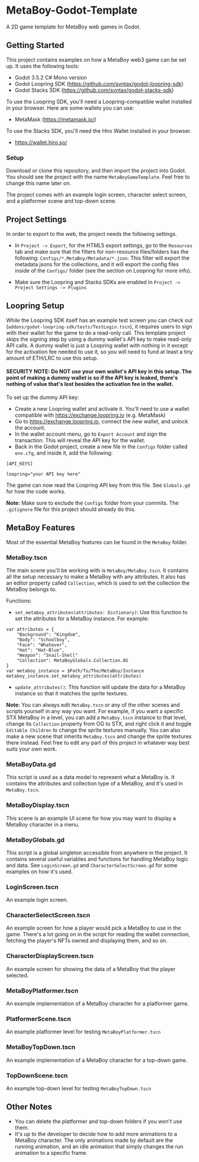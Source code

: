 # MetaBoy-Godot-Template
A 2D game template for MetaBoy web games in Godot.

## Getting Started
This project contains examples on how a MetaBoy web3 game can be set up. It uses the following tools:
- Godot 3.5.2 C# Mono version
- Godot Loopring SDK (https://github.com/svntax/godot-loopring-sdk)
- Godot Stacks SDK (https://github.com/svntax/godot-stacks-sdk)

To use the Loopring SDK, you'll need a Loopring-compatible wallet installed in your browser. Here are some wallets you can use:
- MetaMask (https://metamask.io/)

To use the Stacks SDK, you'll need the Hiro Wallet installed in your browser.
- https://wallet.hiro.so/

### Setup
Download or clone this repository, and then import the project into Godot. You should see the project with the name `MetaBoyGameTemplate`. Feel free to change this name later on.

The project comes with an example login screen, character select screen, and a platformer scene and top-down scene.

## Project Settings
In order to export to the web, the project needs the following settings.

- In `Project -> Export`, for the HTML5 export settings, go to the `Resources` tab and make sure that the filters for non-resource files/folders has the following: `Configs/*,MetaBoy/Metadata/*.json`.
This filter will export the metadata jsons for the collections, and it will export the config files inside of the `Configs/` folder (see the section on Loopring for more info).

- Make sure the Loopring and Stacks SDKs are enabled in `Project -> Project Settings -> Plugins`

## Loopring Setup
While the Loopring SDK itself has an example test screen you can check out (`addons/godot-loopring-sdk/tests/TestLogin.tscn`), it requires users to sign with their wallet for the game to do a read-only call. This template project skips the signing step by using a dummy wallet's API key to make read-only API calls. A dummy wallet is just a Loopring wallet with nothing in it except for the activation fee needed to use it, so you will need to fund at least a tiny amount of ETH/LRC to use this setup.

#### **SECURITY NOTE:** Do **NOT** use your own wallet's API key in this setup. The point of making a dummy wallet is so if the API key is leaked, there's nothing of value that's lost besides the activation fee in the wallet.

To set up the dummy API key:
- Create a new Loopring wallet and activate it. You'll need to use a wallet compatible with https://exchange.loopring.io (e.g. MetaMask)
- Go to https://exchange.loopring.io, connect the new wallet, and unlock the account.
- In the wallet account menu, go to `Export Account` and sign the transaction. This will reveal the API key for the wallet.
- Back in the Godot project, create a new file in the `Configs` folder called `env.cfg`, and inside it, add the following:
```
[API_KEYS]

loopring="your API key here"
```
The game can now read the Loopring API key from this file. See `Globals.gd` for how the code works.

**Note:** Make sure to exclude the `Configs` folder from your commits. The `.gitignore` file for this project should already do this.

## MetaBoy Features
Most of the essential MetaBoy features can be found in the `MetaBoy` folder.

### MetaBoy.tscn
The main scene you'll be working with is `MetaBoy/MetaBoy.tscn`. It contains all the setup necessary to make a MetaBoy with any attributes. It also has an editor property called `Collection`, which is used to set the collection the MetaBoy belongs to.

Functions:
- `set_metaboy_attributes(attributes: Dictionary)`: Use this function to set the attributes for a MetaBoy instance. For example:
```GDScript
var attributes = {
    "Background": "Kingdom",
    "Body": "Schoolboy",
    "Face": "Whatever",
    "Hat": "Hat-Blue",
    "Weapon": "Snail-Shell"
    "Collection": MetaBoyGlobals.Collection.OG
}
var metaboy_instance = $Path/To/The/MetaBoy/Instance
metaboy_instance.set_metaboy_attributes(attributes)
```
- `update_attributes()`: This function will update the data for a MetaBoy instance so that it matches the sprite textures.

**Note:** You can always edit `MetaBoy.tscn` or any of the other scenes and scripts yourself in any way you want. For example, if you want a specific STX MetaBoy in a level, you can add a `MetaBoy.tscn` instance to that level, change its `Collection` property from OG to STX, and right click it and toggle `Editable Children` to change the sprite textures manually. You can also make a new scene that inherits `MetaBoy.tscn` and change the sprite textures there instead. Feel free to edit any part of this project in whatever way best suits your own work.

### MetaBoyData.gd
This script is used as a data model to represent what a MetaBoy is. It contains the attributes and collection type of a MetaBoy, and it's used in `MetaBoy.tscn`.

### MetaBoyDisplay.tscn
This scene is an example UI scene for how you may want to display a MetaBoy character in a menu.

### MetaBoyGlobals.gd
This script is a global singleton accessible from anywhere in the project. It contains several useful variables and functions for handling MetaBoy logic and data. See `LoginScreen.gd` and `CharacterSelectScreen.gd` for some examples on how it's used.

### LoginScreen.tscn
An example login screen.

### CharacterSelectScreen.tscn
An example screen for how a player would pick a MetaBoy to use in the game. There's a lot going on in the script for reading the wallet connection, fetching the player's NFTs owned and displaying them, and so on.

### CharacterDisplayScreen.tscn
An example screen for showing the data of a MetaBoy that the player selected.

### MetaBoyPlatformer.tscn
An example implementation of a MetaBoy character for a platformer game.

### PlatformerScene.tscn
An example platformer level for testing `MetaBoyPlatformer.tscn`

### MetaBoyTopDown.tscn
An example implementation of a MetaBoy character for a top-down game.

### TopDownScene.tscn
An example top-down level for testing `MetaBoyTopDown.tscn`

## Other Notes
- You can delete the platformer and top-down folders if you won't use them.
- It's up to the developer to decide how to add more animations to a MetaBoy character. The only animations made by default are the running animation, and an idle animation that simply changes the run animation to a specific frame.
